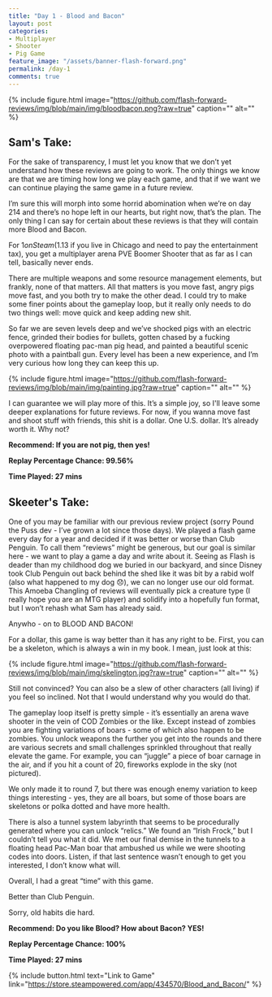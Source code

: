 ```yaml
---
title: "Day 1 - Blood and Bacon"
layout: post
categories:
- Multiplayer
- Shooter
- Pig Game
feature_image: "/assets/banner-flash-forward.png"
permalink: /day-1
comments: true
---
```


{% include figure.html image="https://github.com/flash-forward-reviews/img/blob/main/img/bloodbacon.png?raw=true" caption="" alt="" %}

## Sam's Take:

For the sake of transparency, I must let you know that we don’t yet understand how these reviews are going to work. The only things we know are that we are timing how long we play each game, and that if we want we can continue playing the same game in a future review.

I’m sure this will morph into some horrid abomination when we’re on day 214 and there’s no hope left in our hearts, but right now, that’s the plan. The only thing I can say for certain about these reviews is that they will contain more Blood and Bacon.

For $1 on Steam ($1.13 if you live in Chicago and need to pay the entertainment tax), you get a multiplayer arena PVE Boomer Shooter that as far as I can tell, basically never ends.

There are multiple weapons and some resource management elements, but frankly, none of that matters. All that matters is you move fast, angry pigs move fast, and you both try to make the other dead. I could try to make some finer points about the gameplay loop, but it really only needs to do two things well: move quick and keep adding new shit. 

So far we are seven levels deep and we’ve shocked pigs with an electric fence, grinded their bodies for bullets, gotten chased by a fucking overpowered floating pac-man pig head, and painted a beautiful scenic photo with a paintball gun. Every level has been a new experience, and I’m very curious how long they can keep this up.

{% include figure.html image="https://github.com/flash-forward-reviews/img/blob/main/img/painting.jpg?raw=true" caption="" alt="" %}

I can guarantee we will play more of this. It’s a simple joy, so I'll leave some deeper explanations for future reviews. For now, if you wanna move fast and shoot stuff with friends, this shit is a dollar. One U.S. dollar. It’s already worth it. Why not?

**Recommend: If you are not pig, then yes!**

**Replay Percentage Chance: 99.56%**

**Time Played: 27 mins**

## Skeeter's Take:

One of you may be familiar with our previous review project (sorry Pound the Puss dev - I’ve grown a lot since those days). We played a flash game every day for a year and decided if it was better or worse than Club Penguin. To call them “reviews” might be generous, but our goal is similar here - we want to play a game a day and write about it. Seeing as Flash is deader than my childhood dog we buried in our backyard, and since Disney took Club Penguin out back behind the shed like it was bit by a rabid wolf (also what happened to my dog 😞), we can no longer use our old format. This Amoeba Changling of reviews will eventually pick a creature type (I really hope you are an MTG player) and solidify into a hopefully fun format, but I won’t rehash what Sam has already said. 

Anywho - on to BLOOD AND BACON!

For a dollar, this game is way better than it has any right to be. First, you can be a skeleton, which is always a win in my book. I mean, just look at this: 

{% include figure.html image="https://github.com/flash-forward-reviews/img/blob/main/img/skelington.jpg?raw=true" caption="" alt="" %}

Still not convinced? You can also be a slew of other characters (all living) if you feel so inclined. Not that I would understand why you would do that. 

The gameplay loop itself is pretty simple - it’s essentially an arena wave shooter in the vein of COD Zombies or the like. Except instead of zombies you are fighting variations of boars - some of which also happen to be zombies. You unlock weapons the further you get into the rounds and there are various secrets and small challenges sprinkled throughout that really elevate the game. For example, you can “juggle” a piece of boar carnage in the air, and if you hit a count of 20, fireworks explode in the sky (not pictured). 

We only made it to round 7, but there was enough enemy variation to keep things interesting - yes, they are all boars, but some of those boars are skeletons or polka dotted and have more health.

There is also a tunnel system labyrinth that seems to be procedurally generated where you can unlock “relics.” We found an “Irish Frock,” but I couldn’t tell you what it did. We met our final demise in the tunnels to a floating head Pac-Man boar that ambushed us while we were shooting codes into doors. Listen, if that last sentence wasn’t enough to get you interested, I don’t know what will. 

Overall, I had a great “time” with this game.

Better than Club Penguin.

Sorry, old habits die hard.

**Recommend: Do you like Blood? How about Bacon? YES!**

**Replay Percentage Chance: 100%**

**Time Played: 27 mins**

{% include button.html text="Link to Game" link="https://store.steampowered.com/app/434570/Blood_and_Bacon/" %}